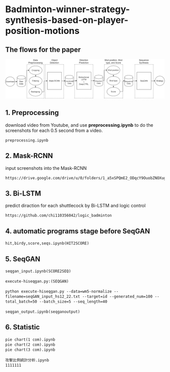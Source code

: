 # Badminton-winner-strategy-synthesis-based-on-player-position-motions

## The flows for the paper

<center><img src='./image/framenew.drawio.png' width='900px'></center>

## 1. Preprocessing

download video from Youtube, and use **preprocessing.ipynb** to do the screenshots for each 0.5 second from a video.

```
preprocessing.ipynb
```

## 2. Mask-RCNN

input screenshots into the Mask-RCNN

```
https://drive.google.com/drive/u/0/folders/1_a5xSPQmE2_ODqcY9OuobZNOXugOBC2b
```

## 3. Bi-LSTM

predict diraction for each shuttlecock by Bi-LSTM and logic control

```
https://github.com/chi110356042/logic_badminton
```

## 4. automatic programs stage before SeqGAN 

```
hit,birdy,score,seqs.ipynb(HIT2SCORE)
```


## 5. SeqGAN

```
seqgan_input.ipynb(SCORE2SEQ)

execute-hiseqgan.py:(SEQGAN)

python execute-hiseqgan.py --data=wm5-normalize --filename=seqGAN_input_hs12_22.txt --target=id --generated_num=100 --total_batch=50 --batch_size=5 --seq_length=40

seqgan_output.ipynb(seqganoutput)
```
## 6. Statistic 

```
pie chart(1 com).ipynb
pie chart(2 com).ipynb
pie chart(3 com).ipynb

攻擊比例統計分析.ipynb
1111111
```




